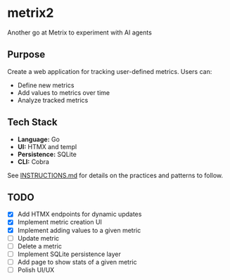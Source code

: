 # metrix2

Another go at Metrix to experiment with AI agents

## Purpose

Create a web application for tracking user-defined metrics. Users can:

- Define new metrics
- Add values to metrics over time
- Analyze tracked metrics

## Tech Stack

- **Language:** Go
- **UI:** HTMX and templ
- **Persistence:** SQLite
- **CLI:** Cobra

See [INSTRUCTIONS.md](INSTRUCTIONS.md) for details on the practices and patterns to follow.

## TODO

- [x] Add HTMX endpoints for dynamic updates
- [x] Implement metric creation UI
- [x] Implement adding values to a given metric
- [ ] Update metric
- [ ] Delete a metric
- [ ] Implement SQLite persistence layer
- [ ] Add page to show stats of a given metric
- [ ] Polish UI/UX
